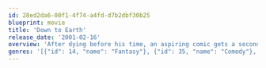 ```yaml
---
id: 28ed2da6-00f1-4f74-a4fd-d7b2dbf30b25
blueprint: movie
title: 'Down to Earth'
release_date: '2001-02-16'
overview: 'After dying before his time, an aspiring comic gets a second shot at life... by being reincarnated as a wealthy but un-likable businessman.'
genres: '[{"id": 14, "name": "Fantasy"}, {"id": 35, "name": "Comedy"}, {"id": 878, "name": "Science Fiction"}, {"id": 10749, "name": "Romance"}]'
---
```


